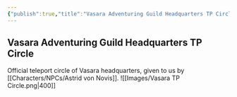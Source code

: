 ```yaml
---
{"publish":true,"title":"Vasara Adventuring Guild Headquarters TP Circle","cssclasses":""}
---
```


## Vasara Adventuring Guild Headquarters TP Circle
Official teleport circle of Vasara headquarters, given to us by [[Characters/NPCs/Astrid von Novis]]. 
![[Images/Vasara TP Circle.png|400]]
